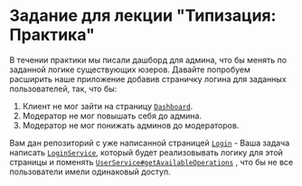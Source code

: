 # Задание для лекции "Типизация: Практика"

В течении практики мы писали дашборд для админа, что бы менять по заданной логике существующих юзеров.
Давайте попробуем расширить наше приложение добавив страничку логина для заданных пользователей, так, что бы:

1. Клиент не мог зайти на страницу [`Dashboard`](https://github.com/JSMonk/typing-practice/blob/homework-task/src/pages/dashboard/index.tsx).
2. Mодератор не мог повышать себя до админа.
3. Модератор не мог понижать админов до модераторов.

Вам дан репозиторий с уже написанной страницей [`Login`](https://github.com/JSMonk/typing-practice/blob/homework-task/src/pages/login/index.tsx) - Ваша задача написать [`LoginService`](https://github.com/JSMonk/typing-practice/blob/homework-task/src/services/login-service.ts), который будет реализовывать логику для этой страницы и поменять [`UserService#getAvailableOperations`](https://github.com/JSMonk/typing-practice/blob/homework-task/src/services/user-service.ts#L37) , что бы не все пользователи имели одинаковый доступ.
